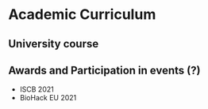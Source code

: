 # Academic Curriculum

## University course

## Awards and Participation in events (?)

- ISCB 2021
- BioHack EU 2021